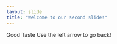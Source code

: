 ```yaml
---
layout: slide
title: "Welcome to our second slide!"
---
```

Good Taste
Use the left arrow to go back!
